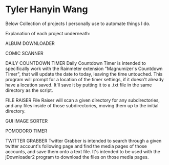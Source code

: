 # Tyler Hanyin Wang
Below
 Collection of projects I personally use to automate things I do.

 Explanation of each project underneath:

 ALBUM DOWNLOADER

 COMIC SCANNER

 DAILY COUNTDOWN TIMER
 Daily Countdown Timer is intended to specifically work with the Rainmeter extension "Magnumizer's Countdown Timer", that will update the date to today, leaving the time untouched.
 This program will prompt for a location of the timer settings, if it doesn't already have a location saved. It'll save it by putting it to a .txt file in the same directory as the script.

 FILE RAISER
 File Raiser will scan a given directory for any subdirectories, and any files inside of those subdirectories, moving them up to the initial directory.

 GUI IMAGE SORTER

 POMODORO TIMER

 TWITTER GRABBER
 Twitter Grabber is intended to search through a given twitter account's following page and find the media pages of those accounts, and save them onto a text file. It's intended to be used with the jDownloader2 program to download the files on those media pages.
